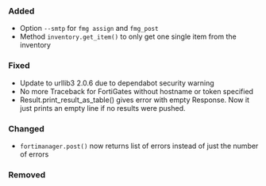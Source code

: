 ### Added

- Option `--smtp` for `fmg assign` and `fmg_post`
- Method `inventory.get_item()` to only get one single item from the inventory

### Fixed

- Update to urllib3 2.0.6 due to dependabot security warning
- No more Traceback for FortiGates without hostname or token specified
- Result.print_result_as_table() gives error with empty Response. Now it just prints an empty line
if no results were pushed.

### Changed

- `fortimanager.post()` now returns list of errors instead of just the number of errors

### Removed


